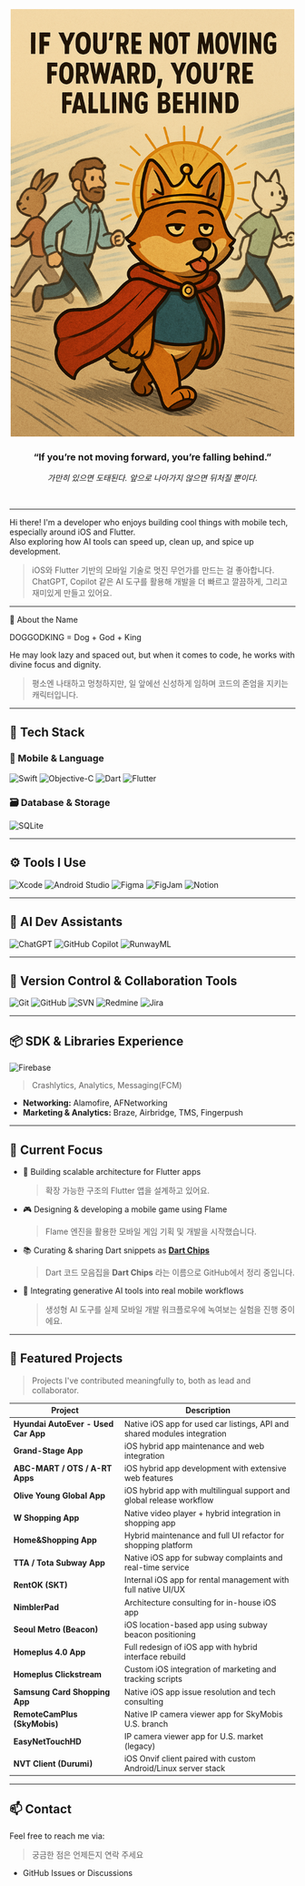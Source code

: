 <p align="center">
  <img src="https://raw.githubusercontent.com/doggodking/doggodking/refs/heads/main/run.png" width="500" alt="Motivational Doggodking">
</p>

<h3 align="center">“If you’re not moving forward, you’re falling behind.”</h3>
<p align="center"><i>가만히 있으면 도태된다. 앞으로 나아가지 않으면 뒤처질 뿐이다.</i></p>

<br/>

---

Hi there! I'm a developer who enjoys building cool things with mobile tech, especially around iOS and Flutter.  
Also exploring how AI tools can speed up, clean up, and spice up development.  
> iOS와 Flutter 기반의 모바일 기술로 멋진 무언가를 만드는 걸 좋아합니다.  
> ChatGPT, Copilot 같은 AI 도구를 활용해 개발을 더 빠르고 깔끔하게, 그리고 재미있게 만들고 있어요.

---
👑 About the Name

DOGGODKING = Dog + God + King

He may look lazy and spaced out, but when it comes to code, he works with divine focus and dignity.
> 평소엔 나태하고 멍청하지만, 일 앞에선 신성하게 임하며 코드의 존엄을 지키는 캐릭터입니다.

---


## 🧠 Tech Stack

### 📱 Mobile & Language  
![Swift](https://img.shields.io/badge/Swift-F54A2A?logo=swift&logoColor=white)
![Objective-C](https://img.shields.io/badge/Objective--C-438CFC?logo=apple&logoColor=white)
![Dart](https://img.shields.io/badge/Dart-0175C2?logo=dart&logoColor=white)
![Flutter](https://img.shields.io/badge/Flutter-02569B?logo=flutter&logoColor=white)

### 🗃️ Database & Storage  
![SQLite](https://img.shields.io/badge/SQLite-003B57?logo=sqlite&logoColor=white)

---

## ⚙️ Tools I Use

![Xcode](https://img.shields.io/badge/Xcode-147EFB?logo=xcode&logoColor=white)
![Android Studio](https://img.shields.io/badge/Android%20Studio-3DDC84?logo=android-studio&logoColor=white)
![Figma](https://img.shields.io/badge/Figma-F24E1E?logo=figma&logoColor=white)
![FigJam](https://img.shields.io/badge/FigJam-8E44AD?logo=figma&logoColor=white)
![Notion](https://img.shields.io/badge/Notion-000000?logo=notion&logoColor=white)

---

## 🤖 AI Dev Assistants

![ChatGPT](https://img.shields.io/badge/ChatGPT-10A37F?logo=openai&logoColor=white)
![GitHub Copilot](https://img.shields.io/badge/GitHub%20Copilot-000000?logo=github&logoColor=white)
![RunwayML](https://img.shields.io/badge/RunwayML-FF007F?logoColor=white)

---

## 🧰 Version Control & Collaboration Tools

![Git](https://img.shields.io/badge/Git-F05032?logo=git&logoColor=white)
![GitHub](https://img.shields.io/badge/GitHub-181717?logo=github&logoColor=white)
![SVN](https://img.shields.io/badge/Subversion-809CC9?logo=subversion&logoColor=white)
![Redmine](https://img.shields.io/badge/Redmine-B32024?logo=redmine&logoColor=white)
![Jira](https://img.shields.io/badge/Jira-0052CC?logo=jira&logoColor=white)

---

## 📦 SDK & Libraries Experience

![Firebase](https://img.shields.io/badge/Firebase-FFCA28?logo=firebase&logoColor=black)
> Crashlytics, Analytics, Messaging(FCM)

- **Networking:** Alamofire, AFNetworking  
- **Marketing & Analytics:** Braze, Airbridge, TMS, Fingerpush

---

## 🚀 Current Focus

- 📱 Building scalable architecture for Flutter apps  
  > 확장 가능한 구조의 Flutter 앱을 설계하고 있어요.

- 🎮 Designing & developing a mobile game using Flame  
  > Flame 엔진을 활용한 모바일 게임 기획 및 개발을 시작했습니다.

- 📚 Curating & sharing Dart snippets as [**Dart Chips**](https://github.com/doggodking/dart-chips)  
  > Dart 코드 모음집을 **Dart Chips** 라는 이름으로 GitHub에서 정리 중입니다.

- 🤖 Integrating generative AI tools into real mobile workflows  
  > 생성형 AI 도구를 실제 모바일 개발 워크플로우에 녹여보는 실험을 진행 중이에요.

---

## 🧪 Featured Projects  
> Projects I've contributed meaningfully to, both as lead and collaborator.

| Project | Description |
|--------|-------------|
| **Hyundai AutoEver - Used Car App** | Native iOS app for used car listings, API and shared modules integration |
| **Grand-Stage App** | iOS hybrid app maintenance and web integration |
| **ABC-MART / OTS / A-RT Apps** | iOS hybrid app development with extensive web features |
| **Olive Young Global App** | iOS hybrid app with multilingual support and global release workflow |
| **W Shopping App** | Native video player + hybrid integration in shopping app |
| **Home&Shopping App** | Hybrid maintenance and full UI refactor for shopping platform |
| **TTA / Tota Subway App** | Native iOS app for subway complaints and real-time service |
| **RentOK (SKT)** | Internal iOS app for rental management with full native UI/UX |
| **NimblerPad** | Architecture consulting for in-house iOS app |
| **Seoul Metro (Beacon)** | iOS location-based app using subway beacon positioning |
| **Homeplus 4.0 App** | Full redesign of iOS app with hybrid interface rebuild |
| **Homeplus Clickstream** | Custom iOS integration of marketing and tracking scripts |
| **Samsung Card Shopping App** | Native iOS app issue resolution and tech consulting |
| **RemoteCamPlus (SkyMobis)** | Native IP camera viewer app for SkyMobis U.S. branch |
| **EasyNetTouchHD** | IP camera viewer app for U.S. market (legacy) |
| **NVT Client (Durumi)** | iOS Onvif client paired with custom Android/Linux server stack |

---

## 📫 Contact

Feel free to reach me via:  
> 궁금한 점은 언제든지 연락 주세요  
- GitHub Issues or Discussions
